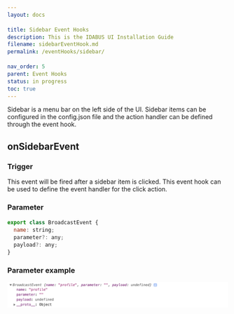 ```yaml
---
layout: docs

title: Sidebar Event Hooks
description: This is the IDABUS UI Installation Guide
filename: sidebarEventHook.md
permalink: /eventHooks/sidebar/

nav_order: 5
parent: Event Hooks
status: in progress
toc: true
---
```


Sidebar is a menu bar on the left side of the UI. Sidebar items can be configured in the config.json file and the action handler can be defined through the event hook.

## onSidebarEvent

### Trigger
This event will be fired after a sidebar item is clicked.
This event hook can be used to define the event handler for the click action.

### Parameter
```js
export class BroadcastEvent {
  name: string;
  parameter?: any;
  payload?: any;
}
```

### Parameter example
![onsidebarevent.png](/img/onsidebarevent-6b408eb0-44d4-43d8-8fb9-ce7f1ca6d56e.png)
